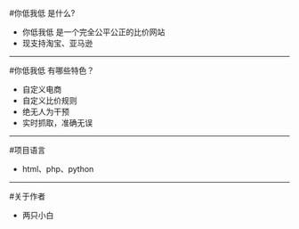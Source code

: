 #你低我低 是什么?
* 你低我低 是一个完全公平公正的比价网站
* 现支持淘宝、亚马逊


---
#你低我低 有哪些特色？
* 自定义电商
* 自定义比价规则
* 绝无人为干预
* 实时抓取，准确无误
---


#项目语言
* html、php、python

---
#关于作者
* 两只小白

